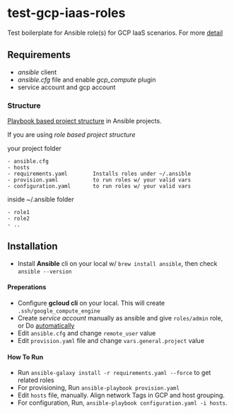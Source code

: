 # test-gcp-iaas-roles

Test boilerplate for Ansible role(s) for GCP IaaS scenarios. For more [detail](https://github.com/ansible-injection/test-gcp-iaas-roles/wiki)

## Requirements
 
- _ansible_ client
- _ansible.cfg_ file and enable _gcp_compute_ plugin
- service account and gcp account

### Structure

[Playbook based project structure](https://github.com/ansible-injection/test-gcp-iaas-roles/wiki/Ansible-playbook-project-structure) in Ansible projects.

If you are using *role based project structure*

your project folder
```
- ansible.cfg
- hosts
- requirements.yaml        Installs roles under ~/.ansible
- provision.yaml           to run roles w/ your valid vars
- configuration.yaml       to run roles w/ your valid vars
```

inside ~/.ansible folder
```
- role1
- role2
- ..
```

## Installation

- Install **Ansible** cli on your local w/ `brew install ansible`, then check `ansible --version`

#### Preperations

- Configure **gcloud cli** on your local. This will create `.ssh/google_compute_engine`
- Create _service account_ manually as ansible and give `roles/admin` role, or Do [automatically](https://github.com/ansible-injection/ansible-gcp-iaas/wiki/Service-Account-Creation-in-GCP)
- Edit `ansible.cfg` and change `remote_user` value
- Edit `provision.yaml` file and change `vars.general.project` value

#### How To Run

- Run `ansible-galaxy install -r requirements.yaml --force` to get related roles
- For provisioning, Run `ansible-playbook provision.yaml`
- Edit `hosts` file, manually. Align network Tags in GCP and host grouping.
- For configuration, Run, `ansible-playbook configuration.yaml -i hosts`.
